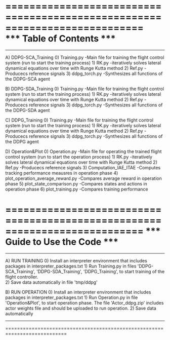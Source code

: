 ===========================================================================                        
                        *** Table of Contents ***
===========================================================================
---------------------------------------------------------------------------
A) DDPG-SCA_Training
    0) Training.py  -Main file for training the flight control system (run to start the training process)
    1) RK.py  -iteratively solves lateral dynamical equations over time with Runge Kutta method
    2) Ref.py -Producecs reference signals
    3) ddpg_torch.py  -Synthesizes all functions of the DDPG-SCA agent

B) DDPG-SDA_Training
    0) Training.py  -Main file for training the flight control system (run to start the training process)
    1) RK.py  -iteratively solves lateral dynamical equations over time with Runge Kutta method
    2) Ref.py -Producecs reference signals
    3) ddpg_torch.py  -Synthesizes all functions of the DDPG-SDA agent

C) DDPG_Training
    0) Training.py  -Main file for training the flight control system (run to start the training process)
    1) RK.py  -iteratively solves lateral dynamical equations over time with Runge Kutta method
    2) Ref.py -Producecs reference signals
    3) ddpg_torch.py  -Synthesizes all functions of the DDPG agent

D) Operation&Plot
    0) Operation.py  -Main file for operating the trained flight control system (run to start the operation process)
    1) RK.py  -iteratively solves lateral dynamical equations over time with Runge Kutta method
    2) Ref.py -Producecs reference signals
    3) Computation_IAE_ITAE  -Computes tracking performance meausres in operation phase 
    4) plot_operation_average_reward.py  -Compares average reward in operation phase
    5) plot_state_comparison.py  -Compares states and actions in operation phase
    6) plot_training.py  -Compares training performance

===========================================================================
                        *** Guide to Use the Code ***
===========================================================================
------------------------------------------------------------------------
A) RUN TRAINING
     0) Install an interpreter environment that includes packages in interpreter_packages.txt
     1) Run Training.py in files 'DDPG-SCA_Training', 'DDPG-SDA_Training', 'DDPG_Training', to start training of the flight controller.  
     2) Save data automatically in file 'tmp/ddpg'

B) RUN OPERATION
     0) Install an interpreter environment that includes packages in interpreter_packages.txt
     1) Run Operation.py in file 'Operation&Plot', to start operation phase. The file 'Actor_ddpg.zip' includes actor weights file and should be uploaded to run operation.
     2) Save data automatically


---------------------------------------------------------------------------

===========================================================================

 

         
